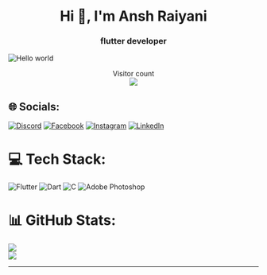 <h1 align="center">Hi 👋, I'm Ansh Raiyani</h1>
<h3 align="center">flutter developer</h3>
<img src="https://raw.githubusercontent.com/sagar-viradiya/sagar-viradiya/master/resources/banner.png" alt="Hello world">
<p align="center"> 
  Visitor count<br>
  <img src="https://profile-counter.glitch.me/anshraiyani/count.svg" />
</p>

## 🌐 Socials:
[![Discord](https://img.shields.io/badge/Discord-%237289DA.svg?logo=discord&logoColor=white)](https://discord.gg/anshraiyani#8108) [![Facebook](https://img.shields.io/badge/Facebook-%231877F2.svg?logo=Facebook&logoColor=white)](https://facebook.com/ansh.raiyani.16) [![Instagram](https://img.shields.io/badge/Instagram-%23E4405F.svg?logo=Instagram&logoColor=white)](https://instagram.com/mr_raiyani_16) [![LinkedIn](https://img.shields.io/badge/LinkedIn-%230077B5.svg?logo=linkedin&logoColor=white)](https://in.linkedin.com/in/ansh-raiyani-62a2a3241?trk=people-guest_people_search-card)

# 💻 Tech Stack:
![Flutter](https://img.shields.io/badge/Flutter-%2302569B.svg?style=for-the-badge&logo=Flutter&logoColor=white) ![Dart](https://img.shields.io/badge/dart-%230175C2.svg?style=for-the-badge&logo=dart&logoColor=white) ![C](https://img.shields.io/badge/c-%2300599C.svg?style=for-the-badge&logo=c&logoColor=white) ![Adobe Photoshop](https://img.shields.io/badge/adobephotoshop-%2331A8FF.svg?style=for-the-badge&logo=adobephotoshop&logoColor=white)
# 📊 GitHub Stats:
![](https://github-readme-streak-stats.herokuapp.com/?user=raiyaniansh&theme=dark&hide_border=false)<br/>
![](https://github-readme-stats.vercel.app/api/top-langs/?username=raiyaniansh&theme=dark&hide_border=false&include_all_commits=false&count_private=false&layout=compact)

---

